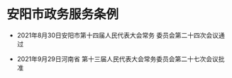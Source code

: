 # 安阳市政务服务条例

- 2021年8月30日安阳市第十四届人民代表大会常务
  委员会第二十四次会议通过

- 2021年9月29日河南省
  第十三届人民代表大会常务委员会第二十七次会议批准

<!-- INFO END -->
